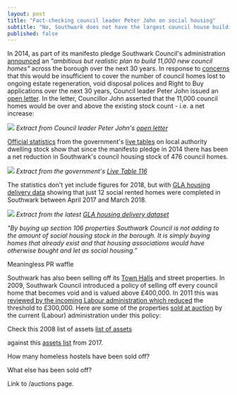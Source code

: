 ```yaml
---
layout: post
title: "Fact-checking council leader Peter John on social housing"
subtitle: "No, Southwark does not have the largest council house building programme in the country"
published: false
---
```

In 2014, as part of its manifesto pledge Southwark Council's administration [announced](http://www.southwarklabour.co.uk/latest-news/southwark/news.aspx?p=102262) an _"ambitious but realistic plan to build 11,000 new council homes"_ across the borough over the next 30 years. In response to [concerns](http://35percent.org/the-southwark-clearances) that this would be insufficient to cover the number of council homes lost to ongoing estate regeneration, void disposal polices and Right to Buy applications over the next 30 years, Council leader Peter John issued an [open letter](http://35percent.org/img/pj11000councilhomesletter.pdf). In the letter, Councillor John asserted that the 11,000 council homes would be over and above the existing stock count - i.e. a net increase:

![](http://35percent.org/img/pj11000councilhomesletter.png)
*Extract from Council leader Peter John's [open letter](http://35percent.org/img/pj11000councilhomesletter.pdf)*

[Official statistics](https://www.gov.uk/government/uploads/system/uploads/attachment_data/file/674346/LT_116.xlsx) from the government's [live tables](https://www.gov.uk/government/statistical-data-sets/live-tables-on-dwelling-stock-including-vacants) on local authority dwelling stock show that since the manifesto pledge in 2014 there has been a net reduction in Southwark's council housing stock of 476 council homes.

![](http://35percent.org/img/livetableextract.png)
*Extract from the government's [Live Table 116](https://www.gov.uk/government/uploads/system/uploads/attachment_data/file/674346/LT_116.xlsx)*

The statistics don't yet include figures for 2018, but with [GLA housing delivery data](https://www.london.gov.uk/sites/default/files/affordable_housing_starts_and_completions_-_end_of_june_2018.xls) showing that just 12 social rented homes were completed in Southwark between April 2017 and March 2018.

![](http://35percent.org/img/glacompletions.png)
*Extract from the latest [GLA housing delivery dataset](https://www.london.gov.uk/sites/default/files/affordable_housing_starts_and_completions_-_end_of_june_2018.xls)*




_"By buying up section 106 properties Southwark Council is not adding to the amount of social housing stock in the borough. It is simply buying homes that already exist and that housing associations would have otherwise bought and let as social housing.”_

Meaningless PR waffle


Southwark has also been selling off its [Town Halls](http://35percent.org/southwark-town-halls/) and street properties. In 2009, Southwark Council introduced a policy of selling off every council home that becomes void and is valued above £400,000. In 2011 this was [reviewed by the incoming Labour administration which reduced](http://moderngov.southwark.gov.uk/documents/s19458/Report%20Review%20of%20Void%20Disposal%20Strategy.pdf) the threshold to £300,000. Here are some of the properties [sold at auction](http://35percent.org/img/sold_by_southwark.pdf) by the current (Labour) administration under this policy:



Check this 2008 list of assets
[list of assets](/img/item9assetslist.pdf)

against this [assets list](/img/assetslist.xls) from 2017.

How many homeless hostels have been sold off?

What else has been sold off?

Link to /auctions page.

